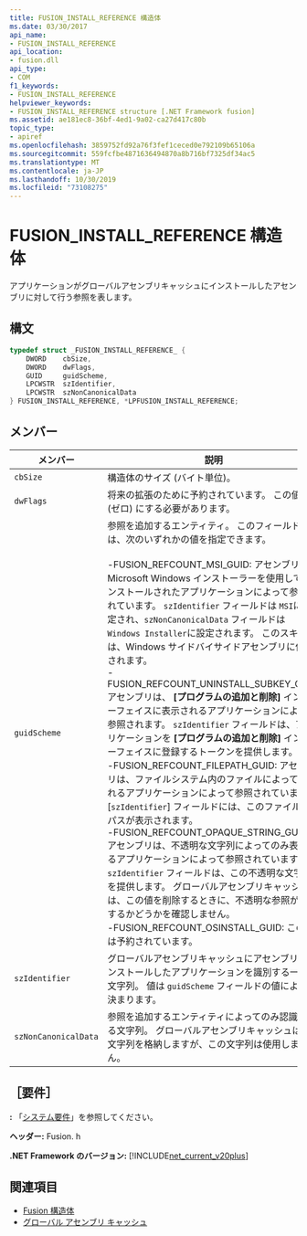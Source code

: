 ```yaml
---
title: FUSION_INSTALL_REFERENCE 構造体
ms.date: 03/30/2017
api_name:
- FUSION_INSTALL_REFERENCE
api_location:
- fusion.dll
api_type:
- COM
f1_keywords:
- FUSION_INSTALL_REFERENCE
helpviewer_keywords:
- FUSION_INSTALL_REFERENCE structure [.NET Framework fusion]
ms.assetid: ae181ec8-36bf-4ed1-9a02-ca27d417c80b
topic_type:
- apiref
ms.openlocfilehash: 3859752fd92a76f3fef1ceced0e792109b65106a
ms.sourcegitcommit: 559fcfbe4871636494870a8b716bf7325df34ac5
ms.translationtype: MT
ms.contentlocale: ja-JP
ms.lasthandoff: 10/30/2019
ms.locfileid: "73108275"
---
```

# <a name="fusion_install_reference-structure"></a>FUSION_INSTALL_REFERENCE 構造体
アプリケーションがグローバルアセンブリキャッシュにインストールしたアセンブリに対して行う参照を表します。  
  
## <a name="syntax"></a>構文  
  
```cpp  
typedef struct _FUSION_INSTALL_REFERENCE_ {  
    DWORD    cbSize,  
    DWORD    dwFlags,  
    GUID     guidScheme,  
    LPCWSTR  szIdentifier,  
    LPCWSTR  szNonCanonicalData  
} FUSION_INSTALL_REFERENCE, *LPFUSION_INSTALL_REFERENCE;  
```  
  
## <a name="members"></a>メンバー  
  
|メンバー|説明|  
|------------|-----------------|  
|`cbSize`|構造体のサイズ (バイト単位)。|  
|`dwFlags`|将来の拡張のために予約されています。 この値は 0 (ゼロ) にする必要があります。|  
|`guidScheme`|参照を追加するエンティティ。 このフィールドには、次のいずれかの値を指定できます。<br /><br /> -FUSION_REFCOUNT_MSI_GUID: アセンブリは、Microsoft Windows インストーラーを使用してインストールされたアプリケーションによって参照されています。 `szIdentifier` フィールドは `MSI`に設定され、`szNonCanonicalData` フィールドは `Windows Installer`に設定されます。 このスキームは、Windows サイドバイサイドアセンブリに使用されます。<br />-FUSION_REFCOUNT_UNINSTALL_SUBKEY_GUID: アセンブリは、 **[プログラムの追加と削除]** インターフェイスに表示されるアプリケーションによって参照されます。 `szIdentifier` フィールドは、アプリケーションを **[プログラムの追加と削除]** インターフェイスに登録するトークンを提供します。<br />-FUSION_REFCOUNT_FILEPATH_GUID: アセンブリは、ファイルシステム内のファイルによって表されるアプリケーションによって参照されています。 [`szIdentifier`] フィールドには、このファイルへのパスが表示されます。<br />-FUSION_REFCOUNT_OPAQUE_STRING_GUID: アセンブリは、不透明な文字列によってのみ表されるアプリケーションによって参照されています。 `szIdentifier` フィールドは、この不透明な文字列を提供します。 グローバルアセンブリキャッシュは、この値を削除するときに、不透明な参照が存在するかどうかを確認しません。<br />-FUSION_REFCOUNT_OSINSTALL_GUID: この値は予約されています。|  
|`szIdentifier`|グローバルアセンブリキャッシュにアセンブリをインストールしたアプリケーションを識別する一意の文字列。 値は `guidScheme` フィールドの値によって決まります。|  
|`szNonCanonicalData`|参照を追加するエンティティによってのみ認識される文字列。 グローバルアセンブリキャッシュはこの文字列を格納しますが、この文字列は使用しません。|  
  
## <a name="requirements"></a>［要件］  
 **:** 「[システム要件](../../get-started/system-requirements.md)」を参照してください。  
  
 **ヘッダー:** Fusion. h  
  
 **.NET Framework のバージョン:** [!INCLUDE[net_current_v20plus](../../../../includes/net-current-v20plus-md.md)]  
  
## <a name="see-also"></a>関連項目

- [Fusion 構造体](fusion-structures.md)
- [グローバル アセンブリ キャッシュ](../../app-domains/gac.md)
